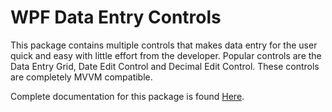 # WPF Data Entry Controls

This package contains multiple controls that makes data entry for the user quick and easy with little effort from the developer.  Popular controls are the Data Entry Grid, Date Edit Control and Decimal Edit Control.  These controls are completely MVVM compatible.

Complete documentation for this package is found [Here](https://ringsoft.site/wpf-data-entry-controls/).
